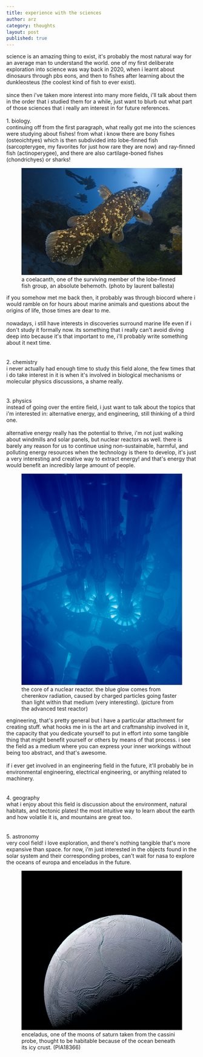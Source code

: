 ```yaml
---
title: experience with the sciences
author: arz
category: thoughts
layout: post
published: true
---
```


science is an amazing thing to exist, it's probably the most natural way for an average man to understand the world. one of my first deliberate exploration into science was way back in 2020, when i learnt about dinosaurs through pbs eons, and then to fishes after learning about the dunkleosteus (the coolest kind of fish to ever exist).\
\
since then i've taken more interest into many more fields, i'll talk about them in the order that i studied them for a while, just want to blurb out what part of those sciences that i really am interest in for future references.\
\
1\. biology.
\
continuing off from the first paragraph, what really got me into the sciences were studying about fishes! from what i know there are bony fishes (osteoichtyes) which is then subdivided into lobe-finned fish (sarcopterygee, my favorites for just how rare they are now) and ray-finned fish (actinoperygee), and there are also cartilage-boned fishes (chondrichyes) or sharks!

<figure>
  <img alt="epic shot of a coelacanth" src="/assets/images/coelacanth.jpg" />
  <figcaption>
    a coelacanth, one of the surviving member of the lobe-finned fish group, an absolute behemoth. (photo by laurent ballesta)
  </figcaption>
</figure>

if you somehow met me back then, it probably was through biocord where i would ramble on for hours about marine animals and questions about the origins of life, those times are dear to me.\
\
nowadays, i still have interests in discoveries surround marine life even if i don't study it formally now. its something that i really can't avoid diving deep into because it's that important to me, i'll probably write something about it next time.\
\
\
2\. chemistry
\
i never actually had enough time to study this field alone, the few times that i do take interest in it is when it's involved in biological mechanisms or molecular physics discussions, a shame really.\
\
\
3\. physics
\
instead of going over the entire field, i just want to talk about the topics that i'm interested in: alternative energy, and engineering, still thinking of a third one.\
\
alternative energy really has the potential to thrive, i'm not just walking about windmills and solar panels, but nuclear reactors as well. there is barely any reason for us to continue using non-sustainable, harmful, and polluting energy resources when the technology is there to develop, it's just a very interesting and creative way to extract energy! and that's energy that would benefit an incredibly large amount of people.

<figure>
  <img alt="bluey glowe of a nuclear reactor" src="/assets/images/cherenkov.jpg" />
  <figcaption>
    the core of a nuclear reactor. the blue glow comes from cherenkov radiation, caused by charged particles going faster than light within that medium (very interesting). (picture from the advanced test reactor)
  </figcaption>
</figure>

engineering, that's pretty general but i have a particular attachment for creating stuff. what hooks me in is the art and craftmanship involved in it, the capacity that you dedicate yourself to put in effort into some tangible thing that might benefit yourself or others by means of that process. i see the field as a medium where you can express your inner workings without being too abstract, and that's awesome.\
\
if i ever get involved in an engineering field in the future, it'll probably be in environmental engineering, electrical engineering, or anything related to machinery.\
\
\
4\. geography
\
what i enjoy about this field is discussion about the environment, natural habitats, and tectonic plates! the most intuitive way to learn about the earth and how volatile it is, and mountains are great too.\
\
\
5\. astronomy
\
very cool field! i love exploration, and there's nothing tangible that's more expansive than space. for now, i'm just interested in the objects found in the solar system and their corresponding probes, can't wait for nasa to explore the oceans of europa and enceladus in the future.

<figure>
  <img alt="enceladus moon" src="/assets/images/enceladus18366.png" />
  <figcaption>
    enceladus, one of the moons of saturn taken from the cassini probe, thought to be habitable because of the ocean beneath its icy crust. (PIA18366)
  </figcaption>
</figure>